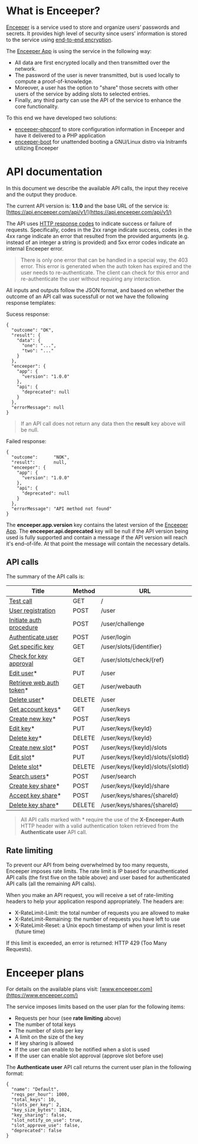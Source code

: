 # What is Enceeper?

[Enceeper](https://www.enceeper.com/) is a service used to store and organize users’ passwords and secrets. It provides high level of security since users’ information is stored to the service using [end-to-end encryption](https://en.wikipedia.org/wiki/End-to-end_encryption).

The [Enceeper App](https://github.com/enceeper/enceeper) is using the service in the following way:

- All data are first encrypted locally and then transmitted over the network.
- The password of the user is never transmitted, but is used locally to compute a proof-of-knowledge.
- Moreover, a user has the option to "share" those secrets with other users of the service by adding slots to selected entries.
- Finally, any third party can use the API of the service to enhance the core functionality.

To this end we have developed two solutions:

- [enceeper-phpconf](https://github.com/enceeper/enceeper-phpconf) to store configuration information in Enceeper and have it delivered to a PHP application
- [enceeper-boot](https://github.com/enceeper/enceeper-boot) for unattended booting a GNU/Linux distro via Initramfs utilizing Enceeper

# API documentation

In this document we describe the available API calls, the input they receive and the output they produce.

The current API version is: **1.1.0** and the base URL of the service is: [https://api.enceeper.com/api/v1/](https://api.enceeper.com/api/v1/)

The API uses [HTTP response codes](https://en.wikipedia.org/wiki/List_of_HTTP_status_codes) to indicate success or failure of requests. Specifically, codes in the 2xx range indicate success, codes in the 4xx range indicate an error that resulted from the provided arguments (e.g. instead of an integer a string is provided) and 5xx error codes indicate an internal Enceeper error.

> There is only one error that can be handled in a special way, the 403 error. This error is generated when the auth token has expired and the user needs to re-authenticate. The client can check for this error and re-authenticate the user without requiring any interaction.

All inputs and outputs follow the JSON format, and based on whether the outcome of an API call was sucessfull or not we have the following response templates:

Sucess response:
```
{
  "outcome": "OK",
  "result": {
    "data": {
      "one": "...",
      "two": "..."
    }
  },
  "enceeper": {
    "app": {
      "version": "1.0.0"
    },
    "api": {
      "deprecated": null
    }
  },
  "errorMessage": null
}
```

> If an API call does not return any data then the **result** key above will be null.

Failed response:
```
{
  "outcome":      "NOK",
  "result":       null,
  "enceeper": {
    "app": {
      "version": "1.0.0"
    },
    "api": {
      "deprecated": null
    }
  },
  "errorMessage": "API method not found"
}
```

The **enceeper.app.version** key contains the latest version of the [Enceeper App](https://github.com/enceeper/enceeper). The **enceeper.api.deprecated** key will be null if the API version being used is fully supported and contain a message if the API version will reach it's end-of-life. At that point the message will contain the necessary details.

## API calls

The summary of the API calls is:

| Title                                                       | Method | URL                               |
|-------------------------------------------------------------|--------|-----------------------------------|
| [Test call](other.md#test-call)                             | GET    | /                                 |
| [User registration](user.md#user-registration)              | POST   | /user                             |
| [Initiate auth procedure](user.md#initiate-auth-procedure)  | POST   | /user/challenge                   |
| [Authenticate user](user.md#authenticate-user)              | POST   | /user/login                       |
| [Get specific key](other.md#get-specific-key)               | GET    | /user/slots/{identifier}          |
| [Check for key approval](other.md#check-for-key-approval)   | GET    | /user/slots/check/{ref}           |
| [Edit user](user.md#edit-user)*                             | PUT    | /user                             |
| [Retrieve web auth token](user.md#retrieve-web-auth-token)* | GET    | /user/webauth                     |
| [Delete user](user.md#delete-user)*                         | DELETE | /user                             |
| [Get account keys](keys.md#get-account-keys)*               | GET    | /user/keys                        |
| [Create new key](keys.md#create-new-key)*                   | POST   | /user/keys                        |
| [Edit key](keys.md#edit-key)*                               | PUT    | /user/keys/{keyId}                |
| [Delete key](keys.md#delete-key)*                           | DELETE | /user/keys/{keyId}                |
| [Create new slot](keys.md#create-new-slot)*                 | POST   | /user/keys/{keyId}/slots          |
| [Edit slot](keys.md#edit-slot)*                             | PUT    | /user/keys/{keyId}/slots/{slotId} |
| [Delete slot](keys.md#delete-slot)*                         | DELETE | /user/keys/{keyId}/slots/{slotId} |
| [Search users](share.md#search-users)*                      | POST   | /user/search                      |
| [Create key share](share.md#create-key-share)*              | POST   | /user/keys/{keyId}/share          |
| [Accept key share](share.md#accept-key-share)*              | POST   | /user/keys/shares/{shareId}       |
| [Delete key share](share.md#delete-key-share)*              | DELETE | /user/keys/shares/{shareId}       |

> All API calls marked with * require the use of the **X-Enceeper-Auth** HTTP header with a valid authentication token retrieved from the **Authenticate user** API call.

## Rate limiting

To prevent our API from being overwhelmed by too many requests, Enceeper imposes rate limits. The rate limit is IP based for unauthenticated API calls (the first five on the table above) and user based for authenticated API calls (all the remaining API calls).

When you make an API request, you will receive a set of rate-limiting headers to help your application respond appropriately. The headers are:

- X-RateLimit-Limit: the total number of requests you are allowed to make
- X-RateLimit-Remaining: the number of requests you have left to use
- X-RateLimit-Reset: a Unix epoch timestamp of when your limit is reset (future time)

If this limit is exceeded, an error is returned: HTTP 429 (Too Many Requests).

# Enceeper plans

For details on the available plans visit: [www.enceeper.com](https://www.enceeper.com/)

The service imposes limits based on the user plan for the following items:
- Requests per hour (see **rate limiting** above)
- The number of total keys
- The number of slots per key
- A limit on the size of the key
- If key sharing is allowed
- If the user can enable to be notified when a slot is used
- If the user can enable slot approval (approve slot before use)

The **Authenticate user** API call returns the current user plan in the following format:

```
{
  "name": "Default",
  "reqs_per_hour": 1000,
  "total_keys": 10,
  "slots_per_key": 2,
  "key_size_bytes": 1024,
  "key_sharing": false,
  "slot_notify_on_use": true,
  "slot_approve_use": false,
  "deprecated": false
}
```
